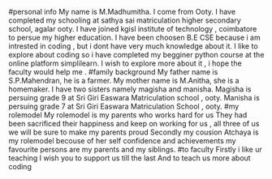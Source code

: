 #personal info
My name is M.Madhumitha.
I come from Ooty.
I have completed my schooling at sathya sai matriculation higher secondary school, agalar ooty.
I have joined kgisl institute of technology , coimbatore to persue my higher education. 
I have been choosen B.E CSE because i am intrested in coding , but i dont have very much knowledge about it.
I like to explore about coding so i have completed my begginer python course at the online platform simplilearn.
I wish to explore more about it , i hope the faculty would help me .
#family background
My father name is S.P.Mahendran, he is a farmer.
My mother name is M.Anitha, she is a homemaker.
I have two sisters namely magisha and manisha.
Magisha is persuing grade 9 at Sri Giri Easwara Matriculation school , ooty.
Manisha is persuing grade 7 at Sri Giri Easwara Matriculation School , ooty.
#my rolemodel
My rolemodel is my parents who works hard for us
They had been sacrificed their happiness and keep on working for us , all three of us we will be sure to make my parents proud
Secondly my cousion Atchaya is my rolemodel becouse of her self confidence and achievements
my favourite persons are my parents and my siblings.
#to faculty
Firstly i like ur teaching 
I wish you to support us till the last
And to teach us more about coding
